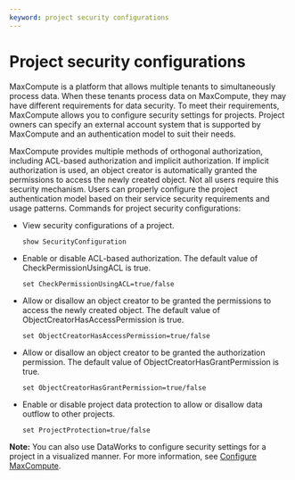 ```yaml
---
keyword: project security configurations
---
```


# Project security configurations

MaxCompute is a platform that allows multiple tenants to simultaneously process data. When these tenants process data on MaxCompute, they may have different requirements for data security. To meet their requirements, MaxCompute allows you to configure security settings for projects. Project owners can specify an external account system that is supported by MaxCompute and an authentication model to suit their needs.

MaxCompute provides multiple methods of orthogonal authorization, including ACL-based authorization and implicit authorization. If implicit authorization is used, an object creator is automatically granted the permissions to access the newly created object. Not all users require this security mechanism. Users can properly configure the project authentication model based on their service security requirements and usage patterns. Commands for project security configurations:

-   View security configurations of a project.

    ```
    show SecurityConfiguration
    ```

-   Enable or disable ACL-based authorization. The default value of CheckPermissionUsingACL is true.

    ```
    set CheckPermissionUsingACL=true/false
    ```

-   Allow or disallow an object creator to be granted the permissions to access the newly created object. The default value of ObjectCreatorHasAccessPermission is true.

    ```
    set ObjectCreatorHasAccessPermission=true/false
    ```

-   Allow or disallow an object creator to be granted the authorization permission. The default value of ObjectCreatorHasGrantPermission is true.

    ```
    set ObjectCreatorHasGrantPermission=true/false
    ```

-   Enable or disable project data protection to allow or disallow data outflow to other projects.

    ```
    set ProjectProtection=true/false 
    ```


**Note:** You can also use DataWorks to configure security settings for a project in a visualized manner. For more information, see [Configure MaxCompute]().

